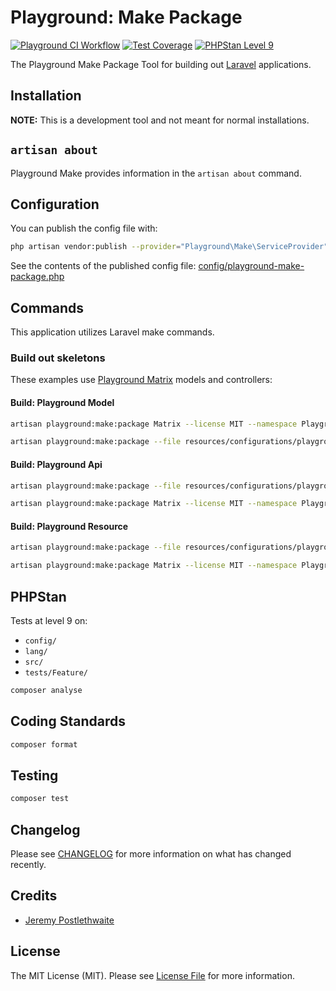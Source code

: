 # Playground: Make Package

[![Playground CI Workflow](https://github.com/gammamatrix/playground-make-package/actions/workflows/ci.yml/badge.svg?branch=develop)](https://raw.githubusercontent.com/gammamatrix/playground-make-package/testing/develop/testdox.txt)
[![Test Coverage](https://raw.githubusercontent.com/gammamatrix/playground-make-package/testing/develop/coverage.svg)](tests)
[![PHPStan Level 9](https://img.shields.io/badge/PHPStan-level%209-brightgreen)](.github/workflows/ci.yml#L120)

The Playground Make Package Tool for building out [Laravel](https://laravel.com/docs/11.x) applications.

## Installation

**NOTE:** This is a development tool and not meant for normal installations.

## `artisan about`

Playground Make provides information in the `artisan about` command.

<!-- <img src="resources/docs/artisan-about-playground-make-package.png" alt="screenshot of artisan about command with Playground Make."> -->

## Configuration

You can publish the config file with:
```bash
php artisan vendor:publish --provider="Playground\Make\ServiceProvider" --tag="playground-config"
```

See the contents of the published config file: [config/playground-make-package.php](config/playground-make-package.php)

## Commands

This application utilizes Laravel make commands.

### Build out skeletons

These examples use [Playground Matrix](https://github.com/gammamatrix/playground-matrix/) models and controllers:

#### Build: Playground Model



```sh
artisan playground:make:package Matrix --license MIT --namespace Playground/Matrix --package playground-matrix --module Matrix --type playground-model --package-version 73.0.0 --playground --factories --migrations --models --test --skeleton --force
```

```sh
artisan playground:make:package --file resources/configurations/playground-matrix/package.playground-matrix.json --force --test
```

#### Build: Playground Api


```sh
artisan playground:make:package --file resources/configurations/playground-matrix/package.playground-matrix.json --force --build --api --skeleton
```



```sh
artisan playground:make:package Matrix --license MIT --namespace Playground/Matrix/Api --package playground-matrix-api --module Matrix --type playground-api --playground --controllers --policies --requests --routes --test --skeleton --force
```

#### Build: Playground Resource

```sh
artisan playground:make:package --file resources/configurations/playground-matrix/package.playground-matrix.json --force --build --resource --skeleton
```



```sh
artisan playground:make:package Matrix --license MIT --namespace Playground/Matrix/Resource --package playground-matrix-resource --module Matrix  --type playground-resource --playground --controllers --policies --requests --routes --test --skeleton --force
```


## PHPStan

Tests at level 9 on:
- `config/`
- `lang/`
- `src/`
- `tests/Feature/`

```sh
composer analyse
```

## Coding Standards

```sh
composer format
```

## Testing

```sh
composer test
```

## Changelog

Please see [CHANGELOG](CHANGELOG.md) for more information on what has changed recently.

## Credits

- [Jeremy Postlethwaite](https://github.com/gammamatrix)

## License

The MIT License (MIT). Please see [License File](LICENSE.md) for more information.
